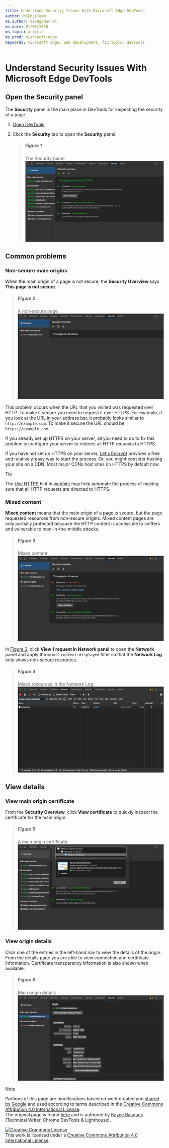```yaml
---
title: Understand Security Issues With Microsoft Edge DevTools
author: MSEdgeTeam
ms.author: msedgedevrel
ms.date: 01/06/2020
ms.topic: article
ms.prod: microsoft-edge
keywords: microsoft edge, web development, f12 tools, devtools
---
```

<!-- Copyright Kayce Basques 

   Licensed under the Apache License, Version 2.0 (the "License");
   you may not use this file except in compliance with the License.
   You may obtain a copy of the License at

       https://www.apache.org/licenses/LICENSE-2.0

   Unless required by applicable law or agreed to in writing, software
   distributed under the License is distributed on an "AS IS" BASIS,
   WITHOUT WARRANTIES OR CONDITIONS OF ANY KIND, either express or implied.
   See the License for the specific language governing permissions and
   limitations under the License.  -->  





# Understand Security Issues With Microsoft Edge DevTools   

  

<!--Use the **Security** Panel in [Microsoft Edge DevTools][MicrosoftEdgeDevTools] to make sure HTTPS is properly implemented on a page.  See **Why HTTPS Matters** to learn why every website should be protected with HTTPS, even sites that do not handle sensitive user data.  -->  

<!--todo: add section when why-https is available -->  

## Open the Security panel   

The **Security** panel is the main place in DevTools for inspecting the security of a page.  

1.  [Open DevTools][DevToolsOpen].  

1.  Click the **Security** tab to open the **Security** panel.  
    
    > ##### Figure 1  
    > The Security panel  
    > ![The Security panel][ImageSecurityPanel]  
    
## Common problems   

### Non-secure main origins   

When the main origin of a page is not secure, the **Security Overview** says **This page is not secure**.  

> ##### Figure 2  
> A non-secure page  
> ![A non-secure page][ImageNonSecurePage]  

This problem occurs when the URL that you visited was requested over HTTP.  To make it secure you need to request it over HTTPS.  For example, if you look at the URL in your address bar, it probably looks similar to `http://example.com`.  To make it secure the URL should be `https://example.com`.  

If you already set up HTTPS on your server, all you need to do to fix this problem is configure your server to redirect all HTTP requests to HTTPS.  

If you have not set up HTTPS on your server, [Let's Encrypt][LetsEncrypt] provides a free and relatively-easy way to start the process.  Or, you might consider hosting your site on a CDN.  Most major CDNs host sites on HTTPS by default now.  

> [!TIP]
> The [Use HTTPS][WebhintUseHttps] hint in [webhint][Webhint] may help automate the process of making sure that all HTTP requests are directed to HTTPS.  

### Mixed content   

**Mixed content** means that the main origin of a page is secure, but the page requested resources from non-secure origins.  Mixed content pages are only partially protected because the HTTP content is accessible to sniffers and vulnerable to man-in-the-middle attacks.  

> ##### Figure 3  
> Mixed content  
> ![Mixed content][ImageMixedContent]  

In [Figure 3](#figure-3), click **View 1 request in Network panel** to open the **Network** panel and apply the `mixed-content:displayed` filter so that the **Network Log** only shows non-secure resources.  

> ##### Figure 4  
> Mixed resources in the Network Log  
> ![Mixed resources in the Network Log][ImageMixedResourcesNetworkLog]  

## View details   

### View main origin certificate   

From the **Security Overview**, click **View certificate** to quickly inspect the certificate for the main origin.  

> ##### Figure 5  
> A main origin certificate  
> ![A main origin certificate][ImageCertificate]  

### View origin details   

Click one of the entries in the left-hand nav to view the details of the origin.  From the details page you are able to view connection and certificate information.  Certificate transparency information is also shown when available.  

> ##### Figure 6  
> Main origin details  
> ![Main origin details][ImageOriginDetails]  

 



<!-- image links -->  

[ImageSecurityPanel]: images/security-overview-secure.msft.png "Figure 1: The Security panel"  
[ImageNonSecurePage]: images/security-overview-non-secure.msft.png "Figure 2: A non-secure page"  
[ImageMixedContent]: images/security-overview-mixed-secure.msft.png "Figure 3: Mixed content"  
[ImageMixedResourcesNetworkLog]: images/network-filter.msft.png "Figure 4: Mixed resources in the Network Log"  
[ImageCertificate]: images/security-overview-secure-view-certificate.msft.png "Figure 5: A main origin certificate"  
[ImageOriginDetails]: images/security-overview-mixed-secure-main-origin.msft.png "Figure 6: Main origin details"  

<!-- links -->  

[DevToolsOpen]: ../open.md "Open Microsoft Edge DevTools"  

[MicrosoftEdgeDevTools]: https://docs.microsoft.com/microsoft-edge/devtools-guide-chromium "Microsoft Edge \(Chromium\) Developer Tools"  

[LetsEncrypt]: https://letsencrypt.org "Let's Encrypt - Free SSL/TLS certificates"  
[Webhint]: https://webhint.io "webhint"  
[WebhintUseHttps]: https://webhint.io/docs/user-guide/hints/hint-https-only "Use HTTPS | webhint documentation"  

<!--[mixed]: /web/fundamentals/security/prevent-mixed-content/what-is-mixed-content ""  -->

> [!NOTE]
> Portions of this page are modifications based on work created and [shared by Google][GoogleSitePolicies] and used according to terms described in the [Creative Commons Attribution 4.0 International License][CCA4IL].  
> The original page is found [here](https://developers.google.com/web/tools/chrome-devtools/security/index) and is authored by [Kayce Basques][KayceBasques] \(Technical Writer, Chrome DevTools \& Lighthouse\).  

[![Creative Commons License][CCby4Image]][CCA4IL]  
This work is licensed under a [Creative Commons Attribution 4.0 International License][CCA4IL].  

[CCA4IL]: https://creativecommons.org/licenses/by/4.0  
[CCby4Image]: https://i.creativecommons.org/l/by/4.0/88x31.png  
[GoogleSitePolicies]: https://developers.google.com/terms/site-policies  
[KayceBasques]: https://developers.google.com/web/resources/contributors/kaycebasques  
